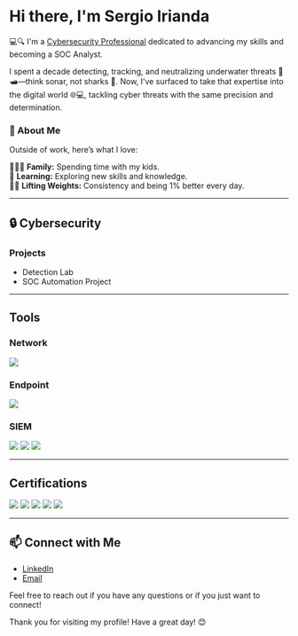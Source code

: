 # Hi there, I'm Sergio Irianda 
💻🔍 I'm a [Cybersecurity Professional](https://www.linkedin.com/in/sergioirianda/) dedicated to advancing my skills and becoming a SOC Analyst.

I spent a decade detecting, tracking, and neutralizing underwater threats 🌊🛥️—think sonar, not sharks 🦈. Now, I’ve surfaced to take that expertise into the digital world 🌐💻, tackling cyber threats with the same precision and determination.

### 🚀 About Me  
Outside of work, here’s what I love:

👨‍👧‍👦 **Family:** Spending time with my kids.  
📖 **Learning:** Exploring new skills and knowledge.  
🏋️‍♂️ **Lifting Weights:** Consistency and being 1% better every day. 
___
## 🔒 Cybersecurity

### Projects
- Detection Lab
- SOC Automation Project
___  
## Tools  

### Network
<div>
    <img src="https://img.shields.io/badge/-Wireshark-1679A7?&style=for-the-badge&logo=Wireshark&logoColor=white" />
</div>

### Endpoint
<div>
    <img src="https://img.shields.io/badge/-Microsoft_Defender_for_Endpoint-00A4EF?&style=for-the-badge&logo=Microsoft&logoColor=white" />
</div>

### SIEM
<div>
    <img src="https://img.shields.io/badge/-Microsoft_Sentinel-0078D4?&style=for-the-badge&logo=Microsoft&logoColor=white" />
    <img src="https://img.shields.io/badge/-Splunk-000000?&style=for-the-badge&logo=Splunk&logoColor=white" />
    <img src="https://img.shields.io/badge/-Elastic-005571?&style=for-the-badge&logo=Elastic&logoColor=white" />
</div>

___
## Certifications
<div>
<img src="https://img.shields.io/badge/-Security%2B-FF0000?&style=for-the-badge&logo=CompTIA&logoColor=white" />
<img src="https://img.shields.io/badge/-Network%2B-007ACC?&style=for-the-badge&logo=CompTIA&logoColor=white" />
<img src="https://img.shields.io/badge/-A%2B-4D4D4D?&style=for-the-badge&logo=CompTIA&logoColor=white" />
<img src="https://img.shields.io/badge/ISC2_CC-4CAF50?&style=for-the-badge&logo=ISC2&logoColor=white" />
<img src="https://img.shields.io/badge/SC 900_Microsoft_Security-0078D4?&style=for-the-badge&logo=microsoft&logoColor=white" />
</div>

___
## 📫 Connect with Me

- [LinkedIn](https://www.linkedin.com/in/sergioirianda/)
- [Email](sergio.irianda@outlook.com)

Feel free to reach out if you have any questions or if you just want to connect!

Thank you for visiting my profile! Have a great day! 😊

<!---
sjirianda/sjirianda is a ✨ special ✨ repository because its `README.md` (this file) appears on your GitHub profile.
You can click the Preview link to take a look at your changes.
--->
    
